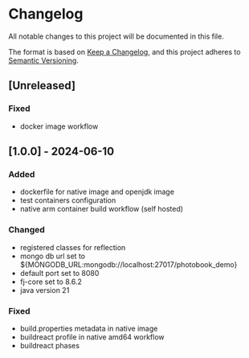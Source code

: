 # Changelog

All notable changes to this project will be documented in this file.

The format is based on [Keep a Changelog](https://keepachangelog.com/en/1.1.0/),
and this project adheres to [Semantic Versioning](https://semver.org/spec/v2.0.0.html).

## [Unreleased]

### Fixed

- docker image workflow

## [1.0.0] - 2024-06-10

### Added

- dockerfile for native image and openjdk image
- test containers configuration
- native arm container build workflow (self hosted)

### Changed

- registered classes for reflection
- mongo db url set to ${MONGODB_URL:mongodb://localhost:27017/photobook_demo}
- default port set to 8080
- fj-core set to 8.6.2
- java version 21

### Fixed

- build.properties metadata in native image
- buildreact profile in native amd64 workflow
- buildreact phases
